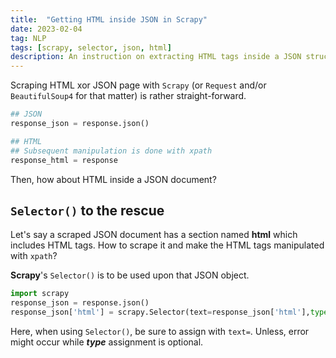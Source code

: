 ```yaml
---
title:  "Getting HTML inside JSON in Scrapy"
date: 2023-02-04
tag: NLP
tags: [scrapy, selector, json, html]
description: An instruction on extracting HTML tags inside a JSON structure with Scrapy
---
```



Scraping HTML xor JSON page with `Scrapy` (or `Request` and/or `BeautifulSoup4` for that matter) is rather straight-forward.

```py
## JSON
response_json = response.json()
```

```py
## HTML
## Subsequent manipulation is done with xpath
response_html = response
```

Then, how about HTML inside a JSON document?


## `Selector()` to the rescue

Let's say a scraped JSON document has a section named **html** which includes HTML tags. How to scrape it and make the HTML tags manipulated with `xpath`?

**Scrapy**'s `Selector()` is to be used upon that JSON object.

```py
import scrapy
response_json = response.json()
response_json['html'] = scrapy.Selector(text=response_json['html'],type='html')
```

Here, when using `Selector()`, be sure to assign with `text=`. Unless, error might occur while ***type*** assignment is optional.